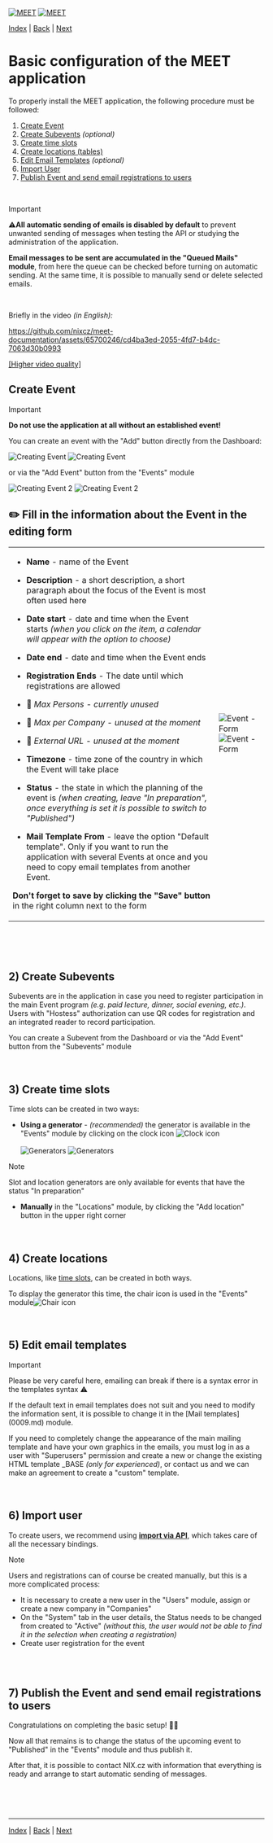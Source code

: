 [![MEET](../../_data/MEET_H_04.svg#gh-dark-mode-only "MEET")](../../README.md#gh-dark-mode-only)
[![MEET](../../_data/MEET_H_03.svg#gh-light-mode-only "MEET")](../../README.md#gh-light-mode-only)


[Index](../README.md) | [Back](0002.md) | [Next](0004.md)

# Basic configuration of the MEET application

To properly install the MEET application, the following procedure must be followed:
1) [Create Event](#_1)
2) [Create Subevents](#_2) *(optional)*
3) [Create time slots](#_3)
4) [Create locations (tables)](#_4)
5) [Edit Email Templates](#_5) *(optional)*
6) [Import User](#_6)
7) [Publish Event and send email registrations to users](#_7)
<br />

> [!IMPORTANT]
> ⚠️**All automatic sending of emails is disabled by default** to prevent unwanted sending of messages when testing the API or studying the administration of the application.
>
>**Email messages to be sent are accumulated in the "Queued Mails" module**, from here the queue can be checked before turning on automatic sending. At the same time, it is possible to manually send or delete selected emails.

<br />

Briefly in the video *(in English):*

https://github.com/nixcz/meet-documentation/assets/65700246/cd4ba3ed-2055-4fd7-b4dc-7063d30b0993

[[Higher video quality]](../../_data/basic.mp4)


## Create Event <a id='_1'></a>

> [!IMPORTANT]
> **Do not use the application at all without an established event!**

You can create an event with the "Add" button directly from the Dashboard:

![Creating Event](../../_data/screenshots/0002.png#gh-light-mode-only "")
![Creating Event](../../_data/screenshots/dark/0002.png#gh-dark-mode-only "")


or via the "Add Event" button from the "Events" module

![Creating Event 2](../../_data/screenshots/0003.png#gh-light-mode-only "")
![Creating Event 2](../../_data/screenshots/dark/0003.png#gh-dark-mode-only "")

## ✏️ Fill in the information about the Event in the editing form

<table>
<tr>
<td>

- **Name** - name of the Event

- **Description** - a short description, a short paragraph about the focus of the Event is most often used here
- **Date start** - date and time when the Event starts *(when you click on the item, a calendar will appear with the option to choose)*
- **Date end** - date and time when the Event ends
- **Registration Ends** - The date until which registrations are allowed
- 🚧 *Max Persons - currently unused*
- 🚧 *Max per Company - unused at the moment*
- 🚧 *External URL - unused at the moment*
- **Timezone** - time zone of the country in which the Event will take place
- **Status** - the state in which the planning of the event is *(when creating, leave "In preparation", once everything is set it is possible to switch to "Published")*
- **Mail Template From** - leave the option "Default template". Only if you want to run the application with several Events at once and you need to copy email templates from another Event.

**Don't forget to save by clicking the "Save" button** in the right column next to the form
</td>
<td>

![Event - Form](../../_data/screenshots/0004.png#gh-light-mode-only "")
![Event - Form](../../_data/screenshots/dark/0004.png#gh-dark-mode-only "")
</td>

</tr></table>
<br /><br /><br />

## 2) Create Subevents <a id='_2'></a>
Subevents are in the application in case you need to register participation in the main Event program
*(e.g. paid lecture, dinner, social evening, etc.)*. Users with "Hostess" authorization can use QR codes for registration and an integrated reader to record participation.

You can create a Subevent from the Dashboard or via the "Add Event" button from the "Subevents" module
<br /><br /><br />

## 3) Create time slots <a id='_3'></a>
Time slots can be created in two ways:

- **Using a generator** - *(recommended)*
the generator is available in the "Events" module by clicking on the clock icon ![Clock icon](../../_data/i-clock.svg)<br><br>
![Generators](../../_data/screenshots/0005.png#gh-light-mode-only "")
![Generators](../../_data/screenshots/dark/0005.png#gh-dark-mode-only "")

> [!NOTE]
> Slot and location generators are only available for events that have the status "In preparation"


- **Manually** in the "Locations" module, by clicking the "Add location" button in the upper right corner
<br /><br /><br />

## 4) Create locations <a id='_4'></a>
Locations, like [time slots](#_3), can be created in both ways.

To display the generator this time, the chair icon is used in the "Events" module![Chair icon](../../_data/i-chair.svg)
<br /><br /><br />

## 5) Edit email templates <a id='_5'></a>
> [!IMPORTANT]
> Please be very careful here, emailing can break if there is a syntax error in the templates syntax ⚠️

If the default text in email templates does not suit and you need to modify the information sent, it is possible to change it in the [Mail templates] (0009.md) module.

If you need to completely change the appearance of the main mailing template and have your own graphics in the emails, you must log in as a user with "Superusers" permission and create a new or change the existing HTML template _BASE *(only for experienced)*, or contact us and we can make an agreement to create a "custom" template.
<br /><br /><br />

## 6) Import user <a id='_6'></a>
To create users, we recommend using **[import via API](0004.md)**, which takes care of all the necessary bindings.

> [!NOTE]
>Users and registrations can of course be created manually, but this is a more complicated process:
>- It is necessary to create a new user in the "Users" module, assign or create a new company in "Companies"
>- On the "System" tab in the user details, the Status needs to be changed from created to "Active" *(without this, the user would not be able to find it in the selection when creating a registration)*
>- Create user registration for the event

<br /><br />

## 7) Publish the Event and send email registrations to users <a id='_7'></a>
Congratulations on completing the basic setup! 🎉🥳

Now all that remains is to change the status of the upcoming event to "Published" in the "Events" module and thus publish it.

After that, it is possible to contact NIX.cz with information that everything is ready and arrange to start automatic sending of messages.

<br /><br /><br />

---
[Index](../README.md) | [Back](0002.md) | [Next](0004.md)